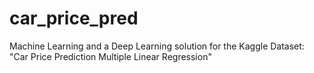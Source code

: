 # car_price_pred
Machine Learning and a Deep Learning solution for the Kaggle Dataset: "Car Price Prediction Multiple Linear Regression"
